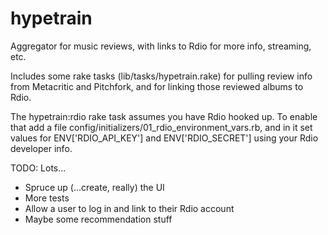 hypetrain
=========

Aggregator for music reviews, with links to Rdio for more info, streaming, etc.

Includes some rake tasks (lib/tasks/hypetrain.rake) for pulling review info from Metacritic and Pitchfork, and for 
linking those reviewed albums to Rdio.

The hypetrain:rdio rake task assumes you have Rdio hooked up.  To enable that add a file 
config/initializers/01_rdio_environment_vars.rb, and in it set values for ENV['RDIO_API_KEY'] and ENV['RDIO_SECRET'] using
your Rdio developer info.

TODO: Lots...
- Spruce up (...create, really) the UI
- More tests
- Allow a user to log in and link to their Rdio account
- Maybe some recommendation stuff
